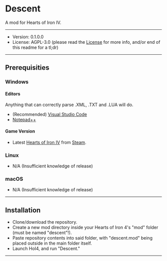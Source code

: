 # Descent
A mod for Hearts of Iron IV.

---

* Version: 0.1.0.0
* License: AGPL-3.0 (please read the [License](https://github.com/AlyMar1994/UFoCP/blob/master/LICENSE) for more info, and/or end of this readme for a tl;dr)

---

## Prerequisities
### Windows
#### Editors
Anything that can correctly parse .XML, .TXT and .LUA will do.
* (Recommended) [Visual Studio Code](https://code.visualstudio.com/)
* [Notepad++](https://notepad-plus-plus.org/)

#### Game Version
* Latest [Hearts of Iron IV](https://store.steampowered.com/app/394360/Hearts_of_Iron_IV/) from [Steam](https://store.steampowered.com/).

### Linux
* N/A (Insufficient knowledge of release)

### macOS
* N/A (Insufficient knowledge of release)

----

## Installation
* Clone/download the repository.
* Create a new mod directory inside your Hearts of Iron 4's "mod" folder (must be named "descent"!).
* Paste repository contents into said folder, with "descent.mod" being placed outside in the main folder itself.
* Launch HoI4, and run "Descent."

----
